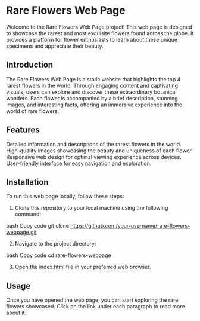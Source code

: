 # Rare Flowers Web Page
Welcome to the Rare Flowers Web Page project! This web page is designed to showcase the rarest and most exquisite flowers found across the globe. It provides a platform for flower enthusiasts to learn about these unique specimens and appreciate their beauty.

## Introduction
The Rare Flowers Web Page is a static website that highlights the top 4 rarest flowers in the world. Through engaging content and captivating visuals, users can explore and discover these extraordinary botanical wonders. Each flower is accompanied by a brief description, stunning images, and interesting facts, offering an immersive experience into the world of rare flowers.

## Features
Detailed information and descriptions of the rarest flowers in the world.
High-quality images showcasing the beauty and uniqueness of each flower.
Responsive web design for optimal viewing experience across devices.
User-friendly interface for easy navigation and exploration.

## Installation
To run this web page locally, follow these steps:

1. Clone this repository to your local machine using the following command:

bash
Copy code
git clone https://github.com/your-username/rare-flowers-webpage.git

2. Navigate to the project directory:

bash
Copy code
cd rare-flowers-webpage

3. Open the index.html file in your preferred web browser.

## Usage

Once you have opened the web page, you can start exploring the rare flowers showcased. Click on the link under each paragraph to read more about it.

